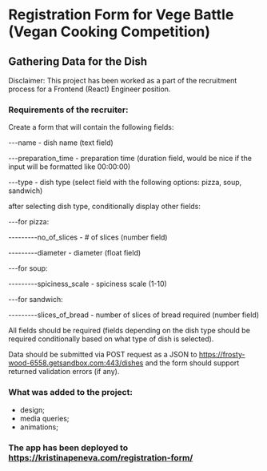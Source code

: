 # Registration Form for Vege Battle (Vegan Cooking Competition)
## Gathering Data for the Dish

Disclaimer: This project has been worked as a part of the recruitment process for a Frontend (React) Engineer position.


### Requirements of the recruiter:

Create a form that will contain the following fields:

---name - dish name (text field)

---preparation_time - preparation time (duration field, would be nice if the input will be formatted like 00:00:00)

---type - dish type (select field with the following options: pizza, soup, sandwich)
    
after selecting dish type, conditionally display other fields:

---for pizza:

---------no_of_slices - # of slices (number field)

---------diameter - diameter (float field)

---for soup:

---------spiciness_scale - spiciness scale (1-10)

---for sandwich:

---------slices_of_bread - number of slices of bread required (number field)

All fields should be required (fields depending on the dish type should be required conditionally based on what type of dish is selected).

Data should be submitted via POST request as a JSON to https://frosty-wood-6558.getsandbox.com:443/dishes and the form should support returned validation errors (if any).


### What was added to the project:

- design;
- media queries;
- animations;

### The app has been deployed to https://kristinapeneva.com/registration-form/
